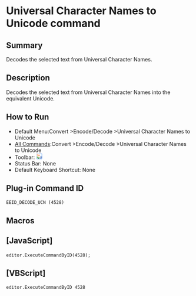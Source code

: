 # Universal Character Names to Unicode command

## Summary

Decodes the selected text from Universal Character Names.

## Description

Decodes the selected text from Universal Character Names into the equivalent Unicode.

## How to Run

- Default Menu:Convert \>Encode/Decode \>Universal Character Names to Unicode
- [All Commands](../tools/all_commands):Convert \>Encode/Decode \>Universal Character Names to Unicode
- Toolbar:
![](../../images/ucs2uni24x16.gif)
- Status Bar: None
- Default Keyboard Shortcut: None

## Plug-in Command ID

```
EEID_DECODE_UCN (4528)
```

## Macros

## \[JavaScript\]

```
editor.ExecuteCommandByID(4528);
```

## \[VBScript\]

```
editor.ExecuteCommandByID 4528
```
